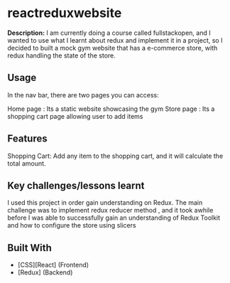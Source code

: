 # reactreduxwebsite


<b>Description:</b>
I am currently doing a course called fullstackopen, and I wanted to use what I learnt about redux and implement it in a project, so I decided to built a mock gym website that has a e-commerce store, with redux handling the state of the store.


## Usage

In the nav bar, there are two pages you can access:

Home page : Its a static website showcasing the gym
Store page : Its a shopping cart page allowing user to add items

## Features

Shopping Cart: Add any item to the shopping cart, and it will calculate the total amount.

## Key challenges/lessons learnt

I used this project in order gain understanding on Redux. The main challenge was to implement redux reducer method , and it took awhile before I was able to successfully gain an understanding of Redux Toolkit and how to configure the store using slicers


## Built With

- [CSS][React] (Frontend)
- [Redux] (Backend)
